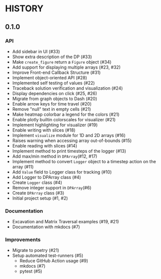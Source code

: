 # HISTORY

## 0.1.0

### API

- Add sidebar in UI (#33)
- Show extra description of the DP (#33)
- Make `create_figure` return a `Figure` object (#34)
- Add support for displaying multiple arrays (#23, #32)
- Improve Front-end Callback Structure (#31)
- Implement object-oriented API (#28)
- Implemented self testing of values (#22)
- Traceback solution verification and visualization (#24)
- Display dependencies on click (#25, #26)
- Migrate from graph objects to Dash (#20)
- Enable arrow keys for time travel (#20)
- Remove "null" text in empty cells (#21)
- Make heatmap colorbar a legend for the colors (#21)
- Enable plotly builtin colorscales for visualizer (#21)
- Implement highlighting for visualizer (#19)
- Enable writing with slices (#18)
- Implement `visualize` module for 1D and 2D arrays (#16)
- Raises warning when accessing array out-of-bounds (#15)
- Enable reading with slices (#14)
- Implement method to print timesteps of the logger (#13)
- Add max/min method in `DPArray`(#12, #17)
- Implement method to convert `Logger` object to a timestep action on the
  array (#11)
- Add `Value` field to Logger class for tracking (#10)
- Add Logger to DPArray class (#4)
- Create `Logger` class (#4)
- Remove integer support in `DPArray`(#6)
- Create `DPArray` class (#3)
- Initial project setup (#1, #2)

### Documentation

- Excavation and Matrix Traversal examples (#19, #21)
- Documentation with mkdocs (#7)

### Improvements

- Migrate to poetry (#21)
- Setup automated test-runners (#5)
  - Reduce GitHub Action usage (#9)
  - mkdocs (#7)
  - pytest (#5)
